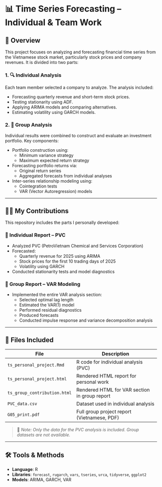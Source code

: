 # 📊 Time Series Forecasting – Individual & Team Work

## 📖 Overview

This project focuses on analyzing and forecasting financial time series from the Vietnamese stock market, particularly stock prices and company revenues. It is divided into two parts:

### 1. 🔍 Individual Analysis

Each team member selected a company to analyze. The analysis included:

- Forecasting quarterly revenue and short-term stock prices.
- Testing stationarity using ADF.
- Applying ARIMA models and comparing alternatives.
- Estimating volatility using GARCH models.

### 2. 👥 Group Analysis

Individual results were combined to construct and evaluate an investment portfolio. Key components:

- Portfolio construction using:
  - Minimum variance strategy
  - Maximum expected return strategy
- Forecasting portfolio returns via:
  - Original return series
  - Aggregated forecasts from individual analyses
- Inter-series relationship modeling using:
  - Cointegration tests
  - VAR (Vector Autoregression) models

---

## 🙋‍♂️ My Contributions

This repository includes the parts I personally developed:

### 📌 Individual Report – PVC

- Analyzed PVC (PetroVietnam Chemical and Services Corporation)
- Forecasted:
  - Quarterly revenue for 2025 using ARIMA
  - Stock prices for the first 10 trading days of 2025
  - Volatility using GARCH
- Conducted stationarity tests and model diagnostics

### 📌 Group Report – VAR Modeling

- Implemented the entire VAR analysis section:
  - Selected optimal lag length
  - Estimated the VAR(1) model
  - Performed residual diagnostics
  - Produced forecasts
  - Conducted impulse response and variance decomposition analysis

---

## 📁 Files Included

| File                        | Description                                      |
|-----------------------------|--------------------------------------------------|
| `ts_personal_project.Rmd`   | R code for individual analysis (PVC)            |
| `ts_personal_project.html`  | Rendered HTML report for personal work          |
| `ts_group_contribution.html`| Rendered HTML for VAR section in group report   |
| `PVC_data.csv`              | Dataset used in individual analysis             |
| `G05_print.pdf`             | Full group project report (Vietnamese, PDF)     |

> 🔹 *Note: Only the data for the PVC analysis is included. Group datasets are not available.*

---

## 🛠 Tools & Methods

- **Language**: R  
- **Libraries**: `forecast`, `rugarch`, `vars`, `tseries`, `urca`, `tidyverse`, `ggplot2`  
- **Models**: ARIMA, GARCH, VAR

